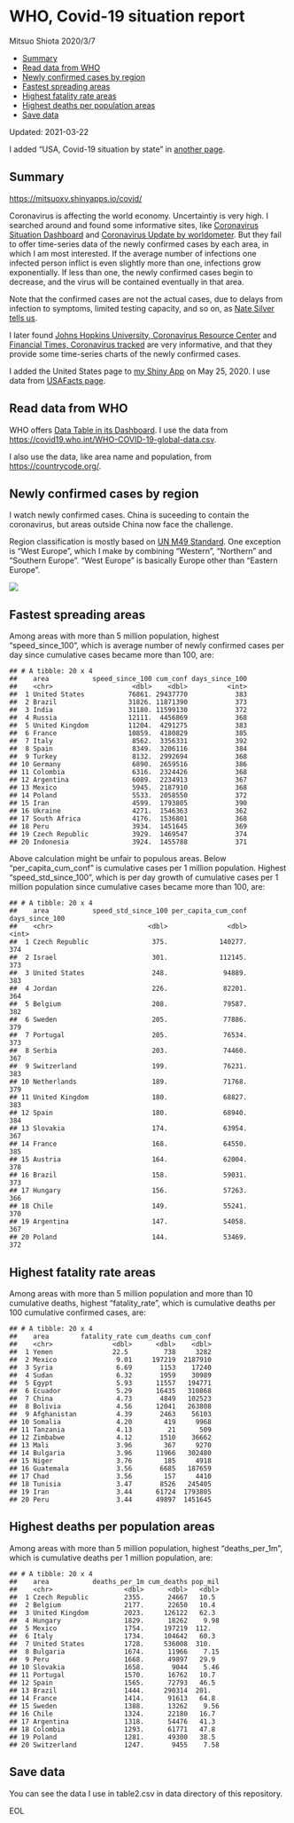 WHO, Covid-19 situation report
================
Mitsuo Shiota
2020/3/7

-   [Summary](#summary)
-   [Read data from WHO](#read-data-from-who)
-   [Newly confirmed cases by region](#newly-confirmed-cases-by-region)
-   [Fastest spreading areas](#fastest-spreading-areas)
-   [Highest fatality rate areas](#highest-fatality-rate-areas)
-   [Highest deaths per population
    areas](#highest-deaths-per-population-areas)
-   [Save data](#save-data)

Updated: 2021-03-22

I added “USA, Covid-19 situation by state” in [another page](USA.md).

## Summary

<https://mitsuoxv.shinyapps.io/covid/>

Coronavirus is affecting the world economy. Uncertaintiy is very high. I
searched around and found some informative sites, like [Coronavirus
Situation
Dashboard](https://who.maps.arcgis.com/apps/opsdashboard/index.html#/c88e37cfc43b4ed3baf977d77e4a0667)
and [Coronavirus Update by
worldometer](https://www.worldometers.info/coronavirus/). But they fail
to offer time-series data of the newly confirmed cases by each area, in
which I am most interested. If the average number of infections one
infected person inflict is even slightly more than one, infections grow
exponentially. If less than one, the newly confirmed cases begin to
decrease, and the virus will be contained eventually in that area.

Note that the confirmed cases are not the actual cases, due to delays
from infection to symptoms, limited testing capacity, and so on, as
[Nate Silver tells
us](https://fivethirtyeight.com/features/coronavirus-case-counts-are-meaningless/).

I later found [Johns Hopkins University, Coronavirus Resource
Center](https://coronavirus.jhu.edu/) and [Financial Times, Coronavirus
tracked](https://www.ft.com/content/a26fbf7e-48f8-11ea-aeb3-955839e06441)
are very informative, and that they provide some time-series charts of
the newly confirmed cases.

I added the United States page to [my Shiny
App](https://mitsuoxv.shinyapps.io/covid/) on May 25, 2020. I use data
from [USAFacts
page](https://usafacts.org/visualizations/coronavirus-covid-19-spread-map/).

## Read data from WHO

WHO offers [Data Table in its Dashboard](https://covid19.who.int/table).
I use the data from
<https://covid19.who.int/WHO-COVID-19-global-data.csv>.

I also use the data, like area name and population, from
<https://countrycode.org/>.

## Newly confirmed cases by region

I watch newly confirmed cases. China is suceeding to contain the
coronavirus, but areas outside China now face the challenge.

Region classification is mostly based on [UN M49
Standard](https://unstats.un.org/unsd/methodology/m49/). One exception
is “West Europe”, which I make by combining “Western”, “Northern” and
“Southern Europe”. “West Europe” is basically Europe other than “Eastern
Europe”.

![](README_files/figure-gfm/chart-1.png)<!-- -->

## Fastest spreading areas

Among areas with more than 5 million population, highest
“speed\_since\_100”, which is average number of newly confirmed cases
per day since cumulative cases became more than 100, are:

    ## # A tibble: 20 x 4
    ##    area           speed_since_100 cum_conf days_since_100
    ##    <chr>                    <dbl>    <dbl>          <int>
    ##  1 United States           76861. 29437770            383
    ##  2 Brazil                  31826. 11871390            373
    ##  3 India                   31180. 11599130            372
    ##  4 Russia                  12111.  4456869            368
    ##  5 United Kingdom          11204.  4291275            383
    ##  6 France                  10859.  4180829            385
    ##  7 Italy                    8562.  3356331            392
    ##  8 Spain                    8349.  3206116            384
    ##  9 Turkey                   8132.  2992694            368
    ## 10 Germany                  6890.  2659516            386
    ## 11 Colombia                 6316.  2324426            368
    ## 12 Argentina                6089.  2234913            367
    ## 13 Mexico                   5945.  2187910            368
    ## 14 Poland                   5533.  2058550            372
    ## 15 Iran                     4599.  1793805            390
    ## 16 Ukraine                  4271.  1546363            362
    ## 17 South Africa             4176.  1536801            368
    ## 18 Peru                     3934.  1451645            369
    ## 19 Czech Republic           3929.  1469547            374
    ## 20 Indonesia                3924.  1455788            371

Above calculation might be unfair to populous areas. Below
“per\_capita\_cum\_conf” is cumulative cases per 1 million population.
Highest “speed\_std\_since\_100”, which is per day growth of cumulative
cases per 1 million population since cumulative cases became more than
100, are:

    ## # A tibble: 20 x 4
    ##    area           speed_std_since_100 per_capita_cum_conf days_since_100
    ##    <chr>                        <dbl>               <dbl>          <int>
    ##  1 Czech Republic                375.             140277.            374
    ##  2 Israel                        301.             112145.            373
    ##  3 United States                 248.              94889.            383
    ##  4 Jordan                        226.              82201.            364
    ##  5 Belgium                       208.              79587.            382
    ##  6 Sweden                        205.              77886.            379
    ##  7 Portugal                      205.              76534.            373
    ##  8 Serbia                        203.              74460.            367
    ##  9 Switzerland                   199.              76231.            383
    ## 10 Netherlands                   189.              71768.            379
    ## 11 United Kingdom                180.              68827.            383
    ## 12 Spain                         180.              68940.            384
    ## 13 Slovakia                      174.              63954.            367
    ## 14 France                        168.              64550.            385
    ## 15 Austria                       164.              62004.            378
    ## 16 Brazil                        158.              59031.            373
    ## 17 Hungary                       156.              57263.            366
    ## 18 Chile                         149.              55241.            370
    ## 19 Argentina                     147.              54058.            367
    ## 20 Poland                        144.              53469.            372

## Highest fatality rate areas

Among areas with more than 5 million population and more than 10
cumulative deaths, highest “fatality\_rate”, which is cumulative deaths
per 100 cumulative confirmed cases, are:

    ## # A tibble: 20 x 4
    ##    area        fatality_rate cum_deaths cum_conf
    ##    <chr>               <dbl>      <dbl>    <dbl>
    ##  1 Yemen               22.5         738     3282
    ##  2 Mexico               9.01     197219  2187910
    ##  3 Syria                6.69       1153    17240
    ##  4 Sudan                6.32       1959    30989
    ##  5 Egypt                5.93      11557   194771
    ##  6 Ecuador              5.29      16435   310868
    ##  7 China                4.73       4849   102523
    ##  8 Bolivia              4.56      12041   263808
    ##  9 Afghanistan          4.39       2463    56103
    ## 10 Somalia              4.20        419     9968
    ## 11 Tanzania             4.13         21      509
    ## 12 Zimbabwe             4.12       1510    36662
    ## 13 Mali                 3.96        367     9270
    ## 14 Bulgaria             3.96      11966   302480
    ## 15 Niger                3.76        185     4918
    ## 16 Guatemala            3.56       6685   187659
    ## 17 Chad                 3.56        157     4410
    ## 18 Tunisia              3.47       8526   245405
    ## 19 Iran                 3.44      61724  1793805
    ## 20 Peru                 3.44      49897  1451645

## Highest deaths per population areas

Among areas with more than 5 million population, highest
“deaths\_per\_1m”, which is cumulative deaths per 1 million population,
are:

    ## # A tibble: 20 x 4
    ##    area           deaths_per_1m cum_deaths pop_mil
    ##    <chr>                  <dbl>      <dbl>   <dbl>
    ##  1 Czech Republic         2355.      24667   10.5 
    ##  2 Belgium                2177.      22650   10.4 
    ##  3 United Kingdom         2023.     126122   62.3 
    ##  4 Hungary                1829.      18262    9.98
    ##  5 Mexico                 1754.     197219  112.  
    ##  6 Italy                  1734.     104642   60.3 
    ##  7 United States          1728.     536008  310.  
    ##  8 Bulgaria               1674.      11966    7.15
    ##  9 Peru                   1668.      49897   29.9 
    ## 10 Slovakia               1658.       9044    5.46
    ## 11 Portugal               1570.      16762   10.7 
    ## 12 Spain                  1565.      72793   46.5 
    ## 13 Brazil                 1444.     290314  201.  
    ## 14 France                 1414.      91613   64.8 
    ## 15 Sweden                 1388.      13262    9.56
    ## 16 Chile                  1324.      22180   16.7 
    ## 17 Argentina              1318.      54476   41.3 
    ## 18 Colombia               1293.      61771   47.8 
    ## 19 Poland                 1281.      49300   38.5 
    ## 20 Switzerland            1247.       9455    7.58

## Save data

You can see the data I use in table2.csv in data directory of this
repository.

EOL
